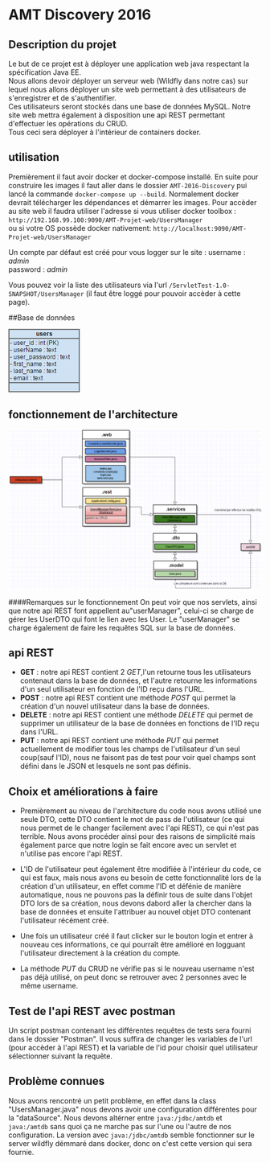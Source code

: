 # AMT Discovery 2016


## Description du projet

Le but de ce projet est à déployer une application web java respectant la spécification
Java EE.   
Nous allons devoir déployer un serveur web (Wildfly dans notre cas) sur lequel
nous allons déployer un site web permettant à des utilisateurs de s'enregistrer et de
s'authentifier.  
Ces utilisateurs seront stockés dans une base de données MySQL. Notre site web mettra
également à disposition une api REST permettant d'effectuer les opérations du CRUD.  
Tous ceci sera déployer à l'intérieur de containers docker.


## utilisation

Premièrement il faut avoir docker et docker-compose installé. En suite pour construire les images
il faut aller dans le dossier ``AMT-2016-Discovery`` pui lancé la commande ``docker-compose up --build``. 
Normalement docker devrait télécharger les dépendances et démarrer les images. Pour accèder au site
web il faudra utiliser l'adresse si vous utiliser docker toolbox : ``http://192.168.99.100:9090/AMT-Projet-web/UsersManager``  
ou si votre OS possède docker nativement: ``http://localhost:9090/AMT-Projet-web/UsersManager``

Un compte par défaut est créé pour vous logger sur le site :
username : *admin*  
password : *admin*

Vous pouvez voir la liste des utilisateurs via l'url ``/ServletTest-1.0-SNAPSHOT/UsersManager`` (il faut être loggé pour
pouvoir accèder à cette page).

##Base de données

![Screenshot](doc/db.png)

## fonctionnement de l'architecture

![Screenshot](doc/diagramme.png)

####Remarques sur le fonctionnement
On peut voir que nos servlets, ainsi que notre api REST font appellent au"userManager", celui-ci se charge de gérer les UserDTO qui font le lien
avec les User. Le "userManager" se charge également de faire les requêtes SQL sur la base de données.


## api REST
* **GET** : notre api REST contient 2 *GET*,l'un retourne tous les utilisateurs contenaut dans la base de données, et l'autre retourne les informations
d'un seul utilisateur en fonction de l'ID reçu dans l'URL.
* **POST** : notre api REST contient une méthode *POST* qui permet la création d'un nouvel utilisateur dans la base de données.
* **DELETE** : notre api REST contient une méthode *DELETE* qui permet de supprimer un utilisateur de la base de données en fonctions
de l'ID reçu dans l'URL.
* **PUT** : notre api REST contient une méthode *PUT* qui permet actuellement de modifier tous les champs de l'utilisateur d'un seul coup(sauf l'ID),
nous ne faisont pas de test pour voir quel champs sont défini dans le JSON et lesquels ne sont pas définis.

## Choix et améliorations à faire
* Premièrement au niveau de l'architecture du code nous avons utilisé une seule DTO, cette DTO contient le mot de 
pass de l'utilisateur (ce qui nous permet de le changer facilement avec l'api REST), ce qui n'est pas terrible. Nous avons procéder ainsi pour des raisons de simplicité mais
également parce que notre login se fait encore avec un servlet et n'utilise pas encore l'api REST.

* L'ID de l'utilisateur peut également être modifiée à l'intérieur du code, ce qui est faux, mais nous avons eu besoin
de cette fonctionnalité lors de la création d'un utilisateur, en effet comme l'ID et défénie de manière automatique,
nous ne pouvons pas la définir tous de suite dans l'objet DTO lors de sa création, nous devons dabord aller la chercher dans la base de données
et ensuite l'attribuer au nouvel objet DTO contenant l'utilisateur récément créé.

* Une fois un utilisateur créé il faut clicker sur le bouton login et entrer à nouveau ces informations, ce qui pourraît
être amélioré en logguant l'utilisateur directement à la création du compte.

* La méthode *PUT* du CRUD ne vérifie pas si le nouveau username n'est pas déjà utilisé, on peut donc se retrouver avec 2 personnes avec le même username.

## Test de l'api REST avec postman
Un script postman contenant les différentes requêtes de tests sera fourni dans le dossier "Postman". Il vous suffira
de changer les variables de l'url (pour accèder à l'api REST) et la variable de l'id pour choisir quel utilisateur sélectionner
suivant la requête.

## Problème connues
Nous avons rencontré un petit problème, en effet dans la class "UsersManager.java" nous devons avoir une configuration différentes pour la "dataSource".
Nous devons altérner entre ``java:/jdbc/amtdb`` et ``java:/amtdb`` sans quoi ça ne marche pas sur l'une ou l'autre de nos configuration. La version
avec ``java:/jdbc/amtdb`` semble fonctionner sur le server wildfly démmaré dans docker, donc on c'est cette version qui sera fournie.
